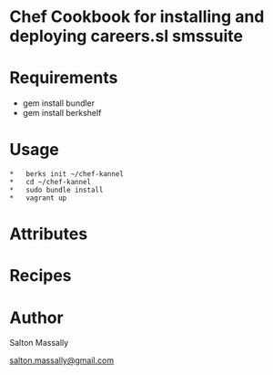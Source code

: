 # Chef Cookbook for installing and deploying careers.sl smssuite

# Requirements

*	gem install bundler
*	gem install berkshelf

# Usage

	*	berks init ~/chef-kannel
	*	cd ~/chef-kannel
	*	sudo bundle install
	*	vagrant up

# Attributes

# Recipes

# Author

Salton Massally

salton.massally@gmail.com

